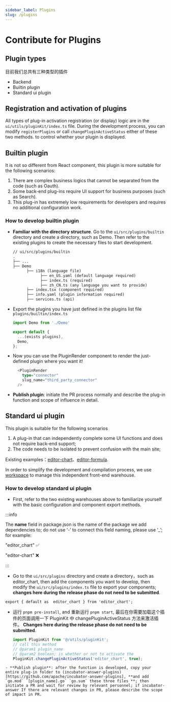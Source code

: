 ```yaml
---
sidebar_label: Plugins
slug: /plugins
---
```


# Contribute for Plugins

## Plugin types

目前我们总共有三种类型的插件

- Backend
- Builtin plugin
- Standard ui plugin

## Registration and activation of plugins

All types of plug-in activation registration (or display) logic are in the `ui/utils/pluginKit/index.ts` file. During the development process, you can modify `registerPlugins` or call `changePluginActiveStatus` either of these two methods. to control whether your plugin is displayed.

## Builtin plugin

It is not so different from React component, this plugin is more suitable for the following scenarios:

1. There are complex business logics that cannot be separated from the code (such as Oauth).
2. Some back-end plug-ins require UI support for business purposes (such as Search).
3. This plug-in has extremely low requirements for developers and requires no additional configuration work.

### How to develop builtin plugin

- **Familiar with the directory structure**. Go to the `ui/src/plugins/builtin` directory and create a directory, such as Demo. Then refer to the existing plugins to create the necessary files to start development.

  ```txt
  // ui/src/plugins/builtin
  .
  ├── ...
  ├── Demo
        ├── i18n (language file)
              ├── en_US.yaml (default language required)
              ├── index.ts (required)
              ├── zh_CN.ts (any language you want to provide)
        ├── index.tsx (component required)
        ├── info.yaml (plugin information required)
        ├── services.ts (api)
  ```

- Export the plugins you have just defined in the plugins list file `plugins/builtin/index.ts`

  ```ts
  import Demo from './Demo'

  export default {
    ...(exists plugins),
    Demo,
  };
  ```

- Now you can use the PluginRender component to render the just-defined plugin where you want it!

  ```ts
    <PluginRender
      type="connector"
      slug_name="third_party_connector"
    />
  ```

- **Publish plugin**: initiate the PR process normally and describe the plug-in function and scope of influence in detail.

## Standard ui plugin

This plugin is suitable for the following scenarios

1. A plug-in that can independently complete some UI functions and does not require back-end support;
2. The code needs to be isolated to prevent confusion with the main site;

Existing examples：[editor-chart](https://github.com/apache/incubator-answer-plugins/blob/main/editor-chart)、[editor-formula](https://github.com/apache/incubator-answer-plugins/tree/main/editor-formula).

In order to simplify the development and compilation process, we use [workspace](https://pnpm.io/next/workspaces) to manage this independent front-end warehouse.

### How to develop standard ui plugin

- First, refer to the two existing warehouses above to familiarize yourself with the basic configuration and component export methods.

:::info

The **name** field in package.json is the name of the package we add dependencies to; do not use ‘-’ to connect this field naming, please use ‘_’; for example:

"editor_chart" ✅

"editor-chart" ❌

:::
- Go to the `ui/src/plugins` directory and create a directory，such as editor_chart, then add the components you want to develop, then modify the `ui/src/plugins/index.ts` file to export your components; **changes here during the release phase do not need to be submitted**.

```
export { default as  editor_chart } from 'editor_chart';
```
- 运行 `pnpm pre-install`, and 重新运行 `pnpm start`, 最后在你需要加载这个插件的页面调用一下 PluginKit 中 changePluginActiveStatus 方法来激活插件。 **Changes here during the release phase do not need to be submitted**.

  ```ts
  import PluginKit from '@/utils/pluginKit';
  // call this method
  // @param1 plugin_name 
  // @param2 boolean; is whether or not to activate the
  PluginKit.changePluginActiveStatus('editor_chart', true);
```
- **Publish plugin**: after the function is developed, copy your entire plug-in folder to (incubator-answer-plugins) [https://github.com/apache/incubator-answer-plugins], **and add  `go.mod` `[plugin_name].go` `go.sum` these three files **; then initiate a PR and wait for review by relevant personnel; if incubator-answer If there are relevant changes in PR, please describe the scope of impact in PR.

